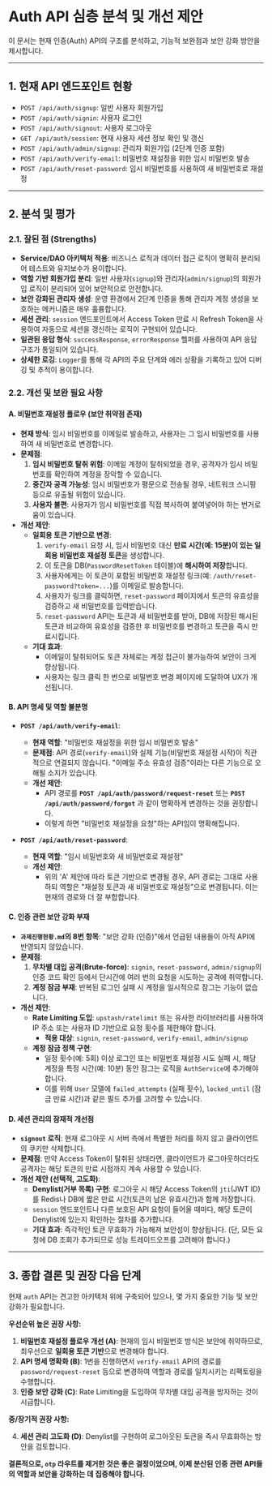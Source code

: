 # Auth API 심층 분석 및 개선 제안

이 문서는 현재 인증(Auth) API의 구조를 분석하고, 기능적 보완점과 보안 강화 방안을 제시합니다.

---

## 1. 현재 API 엔드포인트 현황

-   `POST /api/auth/signup`: 일반 사용자 회원가입
-   `POST /api/auth/signin`: 사용자 로그인
-   `POST /api/auth/signout`: 사용자 로그아웃
-   `GET /api/auth/session`: 현재 사용자 세션 정보 확인 및 갱신
-   `POST /api/auth/admin/signup`: 관리자 회원가입 (2단계 인증 포함)
-   `POST /api/auth/verify-email`: 비밀번호 재설정을 위한 임시 비밀번호 발송
-   `POST /api/auth/reset-password`: 임시 비밀번호를 사용하여 새 비밀번호로 재설정

---

## 2. 분석 및 평가

### 2.1. 잘된 점 (Strengths)

-   **Service/DAO 아키텍처 적용**: 비즈니스 로직과 데이터 접근 로직이 명확히 분리되어 테스트와 유지보수가 용이합니다.
-   **역할 기반 회원가입 분리**: 일반 사용자(`signup`)와 관리자(`admin/signup`)의 회원가입 로직이 분리되어 있어 보안적으로 안전합니다.
-   **보안 강화된 관리자 생성**: 운영 환경에서 2단계 인증을 통해 관리자 계정 생성을 보호하는 메커니즘은 매우 훌륭합니다.
-   **세션 관리**: `session` 엔드포인트에서 Access Token 만료 시 Refresh Token을 사용하여 자동으로 세션을 갱신하는 로직이 구현되어 있습니다.
-   **일관된 응답 형식**: `successResponse`, `errorResponse` 헬퍼를 사용하여 API 응답 구조가 통일되어 있습니다.
-   **상세한 로깅**: `Logger`를 통해 각 API의 주요 단계와 에러 상황을 기록하고 있어 디버깅 및 추적이 용이합니다.

### 2.2. 개선 및 보완 필요 사항

#### **A. 비밀번호 재설정 플로우 (보안 취약점 존재)**

-   **현재 방식**: 임시 비밀번호를 이메일로 발송하고, 사용자는 그 임시 비밀번호를 사용하여 새 비밀번호로 변경합니다.
-   **문제점**:
    1.  **임시 비밀번호 탈취 위험**: 이메일 계정이 탈취되었을 경우, 공격자가 임시 비밀번호를 확인하여 계정을 장악할 수 있습니다.
    2.  **중간자 공격 가능성**: 임시 비밀번호가 평문으로 전송될 경우, 네트워크 스니핑 등으로 유출될 위험이 있습니다.
    3.  **사용자 불편**: 사용자가 임시 비밀번호를 직접 복사하여 붙여넣어야 하는 번거로움이 있습니다.
-   **개선 제안**:
    -   **일회용 토큰 기반으로 변경**:
        1.  `verify-email` 요청 시, 임시 비밀번호 대신 **만료 시간(예: 15분)이 있는 일회용 비밀번호 재설정 토큰**을 생성합니다.
        2.  이 토큰을 DB(`PasswordResetToken` 테이블)에 **해시하여 저장**합니다.
        3.  사용자에게는 이 토큰이 포함된 비밀번호 재설정 링크(예: `/auth/reset-password?token=...`)를 이메일로 발송합니다.
        4.  사용자가 링크를 클릭하면, `reset-password` 페이지에서 토큰의 유효성을 검증하고 새 비밀번호를 입력받습니다.
        5.  `reset-password` API는 토큰과 새 비밀번호를 받아, DB에 저장된 해시된 토큰과 비교하여 유효성을 검증한 후 비밀번호를 변경하고 토큰을 즉시 만료시킵니다.
    -   **기대 효과**:
        -   이메일이 탈취되어도 토큰 자체로는 계정 접근이 불가능하여 보안이 크게 향상됩니다.
        -   사용자는 링크 클릭 한 번으로 비밀번호 변경 페이지에 도달하여 UX가 개선됩니다.

#### **B. API 명세 및 역할 불분명**

-   **`POST /api/auth/verify-email`**:
    -   **현재 역할**: "비밀번호 재설정을 위한 임시 비밀번호 발송"
    -   **문제점**: API 경로(`verify-email`)와 실제 기능(비밀번호 재설정 시작)이 직관적으로 연결되지 않습니다. "이메일 주소 유효성 검증"이라는 다른 기능으로 오해될 소지가 있습니다.
    -   **개선 제안**:
        -   API 경로를 **`POST /api/auth/password/request-reset`** 또는 **`POST /api/auth/password/forgot`** 과 같이 명확하게 변경하는 것을 권장합니다.
        -   이렇게 하면 "비밀번호 재설정을 요청"하는 API임이 명확해집니다.

-   **`POST /api/auth/reset-password`**:
    -   **현재 역할**: "임시 비밀번호와 새 비밀번호로 재설정"
    -   **개선 제안**:
        -   위의 'A' 제안에 따라 토큰 기반으로 변경될 경우, API 경로는 그대로 사용하되 역할은 "재설정 토큰과 새 비밀번호로 재설정"으로 변경됩니다. 이는 현재의 경로와 더 잘 부합합니다.

#### **C. 인증 관련 보안 강화 부재**

-   **`과제진행현황.md`의 8번 항목**: "보안 강화 (인증)"에서 언급된 내용들이 아직 API에 반영되지 않았습니다.
-   **문제점**:
    1.  **무차별 대입 공격(Brute-force)**: `signin`, `reset-password`, `admin/signup`의 인증 코드 확인 등에서 단시간에 여러 번의 요청을 시도하는 공격에 취약합니다.
    2.  **계정 잠금 부재**: 반복된 로그인 실패 시 계정을 일시적으로 잠그는 기능이 없습니다.
-   **개선 제안**:
    -   **Rate Limiting 도입**: `upstash/ratelimit` 또는 유사한 라이브러리를 사용하여 IP 주소 또는 사용자 ID 기반으로 요청 횟수를 제한해야 합니다.
        -   **적용 대상**: `signin`, `reset-password`, `verify-email`, `admin/signup`
    -   **계정 잠금 정책 구현**:
        -   일정 횟수(예: 5회) 이상 로그인 또는 비밀번호 재설정 시도 실패 시, 해당 계정을 특정 시간(예: 10분) 동안 잠그는 로직을 `AuthService`에 추가해야 합니다.
        -   이를 위해 `User` 모델에 `failed_attempts` (실패 횟수), `locked_until` (잠금 만료 시간)과 같은 필드 추가를 고려할 수 있습니다.

#### **D. 세션 관리의 잠재적 개선점**

-   **`signout` 로직**: 현재 로그아웃 시 서버 측에서 특별한 처리를 하지 않고 클라이언트의 쿠키만 삭제합니다.
-   **문제점**: 만약 Access Token이 탈취된 상태라면, 클라이언트가 로그아웃하더라도 공격자는 해당 토큰의 만료 시점까지 계속 사용할 수 있습니다.
-   **개선 제안 (선택적, 고도화)**:
    -   **Denylist(거부 목록) 구현**: 로그아웃 시 해당 Access Token의 `jti`(JWT ID)를 Redis나 DB에 짧은 만료 시간(토큰의 남은 유효시간)과 함께 저장합니다.
    -   `session` 엔드포인트나 다른 보호된 API 요청이 들어올 때마다, 해당 토큰이 Denylist에 있는지 확인하는 절차를 추가합니다.
    -   **기대 효과**: 즉각적인 토큰 무효화가 가능해져 보안성이 향상됩니다. (단, 모든 요청에 DB 조회가 추가되므로 성능 트레이드오프를 고려해야 합니다.)

---

## 3. 종합 결론 및 권장 다음 단계

현재 `auth` API는 견고한 아키텍처 위에 구축되어 있으나, 몇 가지 중요한 기능 및 보안 강화가 필요합니다.

**우선순위 높은 권장 사항:**

1.  **비밀번호 재설정 플로우 개선 (A)**: 현재의 임시 비밀번호 방식은 보안에 취약하므로, 최우선으로 **일회용 토큰 기반**으로 변경해야 합니다.
2.  **API 명세 명확화 (B)**: 1번을 진행하면서 `verify-email` API의 경로를 `password/request-reset` 등으로 변경하여 역할과 경로를 일치시키는 리팩토링을 수행합니다.
3.  **인증 보안 강화 (C)**: Rate Limiting을 도입하여 무차별 대입 공격을 방지하는 것이 시급합니다.

**중/장기적 권장 사항:**

4.  **세션 관리 고도화 (D)**: Denylist를 구현하여 로그아웃된 토큰을 즉시 무효화하는 방안을 검토합니다.

**결론적으로, `otp` 라우트를 제거한 것은 좋은 결정이었으며, 이제 분산된 인증 관련 API들의 역할과 보안을 강화하는 데 집중해야 합니다.**
